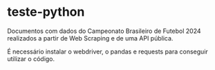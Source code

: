 # teste-python
Documentos com dados do Campeonato Brasileiro de Futebol 2024 realizados a partir de Web Scraping e de uma API pública.

É necessário instalar o webdriver, o pandas e requests para conseguir utilizar o código.
